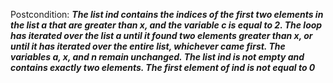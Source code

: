 Postcondition: ***The list ind contains the indices of the first two elements in the list a that are greater than x, and the variable c is equal to 2. The loop has iterated over the list a until it found two elements greater than x, or until it has iterated over the entire list, whichever came first. The variables a, x, and n remain unchanged. The list ind is not empty and contains exactly two elements. The first element of ind is not equal to 0***
